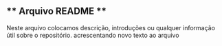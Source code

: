 ## ** Arquivo README **
Neste arquivo colocamos descrição, introduções ou qualquer informação útil sobre o repositório.
acrescentando novo texto ao arquivo
